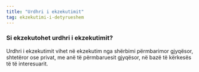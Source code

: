 ```yaml
---
title: "Urdhri i ekzekutimit"
tag: ekzekutimi-i-detyrueshem
---
```


### Si ekzekutohet urdhri i ekzekutimit?

Urdhri i ekzekutimit vihet në ekzekutim nga shërbimi përmbarimor gjyqësor, shtetëror ose privat, me anë të përmbaruesit gjyqësor, në bazë të kërkesës të të interesuarit.
